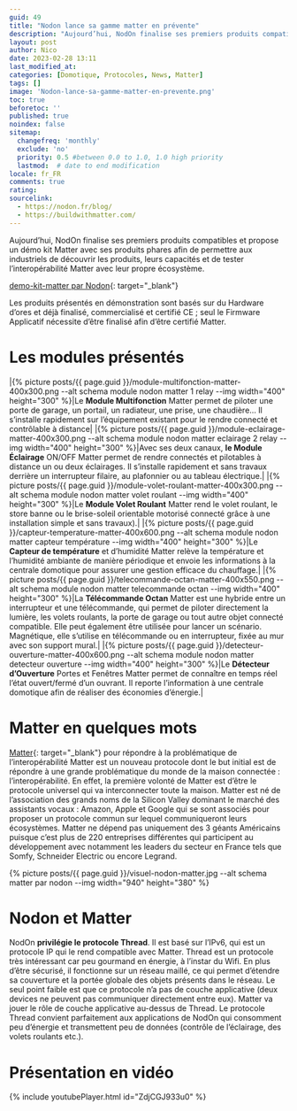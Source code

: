 ```yaml
---
guid: 49
title: "Nodon lance sa gamme matter en prévente"
description: "Aujourd’hui, NodOn finalise ses premiers produits compatibles et propose un démo kit Matter avec ses produits phares afin de permettre aux industriels de découvrir les produits, leurs capacités et de tester l’interopérabilité Matter avec leur propre écosystème."
layout: post
author: Nico
date: 2023-02-28 13:11
last_modified_at: 
categories: [Domotique, Protocoles, News, Matter]
tags: []
image: 'Nodon-lance-sa-gamme-matter-en-prevente.png'
toc: true
beforetoc: ''
published: true
noindex: false
sitemap:
  changefreq: 'monthly'
  exclude: 'no'
  priority: 0.5 #between 0.0 to 1.0, 1.0 high priority
  lastmod:  # date to end modification
locale: fr_FR
comments: true
rating:  
sourcelink:
  - https://nodon.fr/blog/
  - https://buildwithmatter.com/
---
```

Aujourd’hui, NodOn finalise ses premiers produits compatibles et propose un démo kit Matter avec ses produits phares afin de permettre aux industriels de découvrir les produits, leurs capacités et de tester l’interopérabilité Matter avec leur propre écosystème.

[demo-kit-matter par Nodon](https://nodon.fr/demo-kit-matter/){: target="_blank"}

Les produits présentés en démonstration sont basés sur du Hardware d’ores et déjà finalisé, commercialisé et certifié CE ; seul le Firmware Applicatif nécessite d’être finalisé afin d’être certifié Matter.

# Les modules présentés

|{% picture posts/{{ page.guid }}/module-multifonction-matter-400x300.png --alt schema module nodon matter 1 relay --img width="400" height="300" %}|Le **Module Multifonction** Matter permet de piloter une porte de garage, un portail, un radiateur, une prise, une chaudière… Il s’installe rapidement sur l’équipement existant pour le rendre connecté et contrôlable à distance|
|{% picture posts/{{ page.guid }}/module-eclairage-matter-400x300.png --alt schema module nodon matter eclairage 2 relay --img width="400" height="300" %}|Avec ses deux canaux, **le Module Éclairage** ON/OFF Matter permet de rendre connectés et pilotables à distance un ou deux éclairages. Il s’installe rapidement et sans travaux derrière un interrupteur filaire, au plafonnier ou au tableau électrique.|
|{% picture posts/{{ page.guid }}/module-volet-roulant-matter-400x300.png --alt schema module nodon matter volet roulant --img width="400" height="300" %}|Le **Module Volet Roulant** Matter rend le volet roulant, le store banne ou le brise-soleil orientable motorisé connecté grâce à une installation simple et sans travaux).|
|{% picture posts/{{ page.guid }}/capteur-temperature-matter-400x600.png --alt schema module nodon matter capteur température  --img width="400" height="300" %}|Le **Capteur de température** et d’humidité Matter relève la température et l’humidité ambiante de manière périodique et envoie les informations à la centrale domotique pour assurer une gestion efficace du chauffage.|
|{% picture posts/{{ page.guid }}/telecommande-octan-matter-400x550.png --alt schema module nodon matter telecommande octan --img width="400" height="300" %}|La **Télécommande Octan** Matter est une hybride entre un interrupteur et une télécommande, qui permet de piloter directement la lumière, les volets roulants, la porte de garage ou tout autre objet connecté compatible. Elle peut également être utilisée pour lancer un scénario. Magnétique, elle s’utilise en télécommande ou en interrupteur, fixée au mur avec son support mural.|
|{% picture posts/{{ page.guid }}/detecteur-ouverture-matter-400x600.png --alt schema module nodon matter detecteur ouverture --img width="400" height="300" %}|Le **Détecteur d’Ouverture** Portes et Fenêtres Matter permet de connaître en temps réel l’état ouvert/fermé d’un ouvrant. Il reporte l’information à une centrale domotique afin de réaliser des économies d’énergie.|

# Matter en quelques mots

[Matter](https://buildwithmatter.com/){: target="_blank"} pour répondre à la problématique de l’interopérabilité
Matter est un nouveau protocole dont le but initial est de répondre à une grande problématique du monde de la maison connectée : l’interopérabilité. En effet, la première volonté de Matter est d’être le protocole universel qui va interconnecter toute la maison. Matter est né de l’association des grands noms de la Silicon Valley dominant le marché des assistants vocaux : Amazon, Apple et Google qui se sont associés pour proposer un protocole commun sur lequel communiqueront leurs écosystèmes. Matter ne dépend pas uniquement des 3 géants Américains puisque c’est plus de 220 entreprises différentes qui participent au développement avec notamment les leaders du secteur en France tels que Somfy, Schneider Electric ou encore Legrand.

{% picture posts/{{ page.guid }}/visuel-nodon-matter.jpg --alt schema matter par nodon  --img width="940" height="380" %}

# Nodon et Matter

NodOn **privilégie le protocole Thread**. Il est basé sur l’IPv6, qui est un protocole IP qui le rend compatible avec Matter.
Thread est un protocole très intéressant car peu gourmand en énergie, à l’instar du Wifi. En plus d’être sécurisé, il fonctionne sur un réseau maillé, ce qui permet d’étendre sa couverture et la portée globale des objets présents dans le réseau. Le seul point faible est que ce protocole n’a pas de couche applicative (deux devices ne peuvent pas communiquer directement entre eux).
Matter va jouer le rôle de couche applicative au-dessus de Thread. Le protocole Thread convient parfaitement aux applications de NodOn qui consomment peu d’énergie et transmettent peu de données (contrôle de l’éclairage, des volets roulants etc.).

# Présentation en vidéo

{% include youtubePlayer.html id="ZdjCGJ933u0" %}